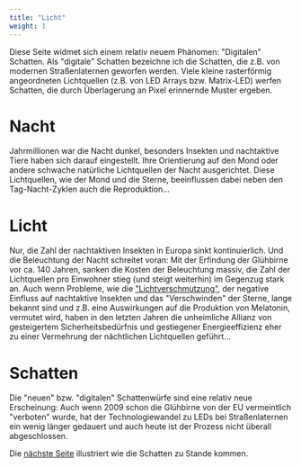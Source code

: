 ```yaml
---
title: "Licht"
weight: 1
---
```


Diese Seite widmet sich einem relativ neuem Phänomen: "Digitalen" Schatten.
Als "digitale" Schatten bezeichne ich die Schatten, die z.B. von modernen Straßenlaternen geworfen werden. Viele kleine rasterförmig angeordneten Lichtquellen (z.B. von LED Arrays bzw. Matrix-LED) werfen Schatten, die durch Überlagerung an Pixel erinnernde Muster ergeben.

# Nacht
Jahrmillionen war die Nacht dunkel, besonders Insekten und nachtaktive Tiere haben sich darauf eingestellt. Ihre Orientierung auf den Mond oder andere schwache natürliche Lichtquellen der Nacht ausgerichtet. Diese Lichtquellen, wie der Mond und die Sterne, beeinflussen dabei neben den Tag-Nacht-Zyklen auch die Reproduktion...

# Licht
Nur, die Zahl der nachtaktiven Insekten in Europa sinkt kontinuierlich. Und die Beleuchtung der Nacht schreitet voran: Mit der Erfindung der Glühbirne vor ca. 140 Jahren, sanken die Kosten der Beleuchtung massiv, die Zahl der Lichtquellen pro Einwohner stieg (und steigt weiterhin) im Gegenzug stark an. Auch wenn Probleme, wie die ["Lichtverschmutzung"](https://de.wikipedia.org/wiki/Lichtverschmutzung), der negative Einfluss auf nachtaktive Insekten und das "Verschwinden" der Sterne, lange bekannt sind und z.B.  eine Auswirkungen auf die Produktion von Melatonin, vermutet wird, haben in den letzten Jahren die unheimliche Allianz von gesteigertem Sicherheitsbedürfnis und gestiegener Energieeffizienz eher zu einer Vermehrung der nächtlichen Lichtquellen geführt...

# Schatten
Die "neuen" bzw. "digitalen" Schattenwürfe sind eine relativ neue Erscheinung: Auch wenn 2009 schon die Glühbirne von der EU vermeintlich "verboten" wurde, hat der Technologiewandel zu LEDs bei Straßenlaternen ein wenig länger gedauert und auch heute ist der Prozess nicht überall abgeschlossen.

Die [nächste Seite](#phenomenon) illustriert wie die Schatten zu Stande kommen.

